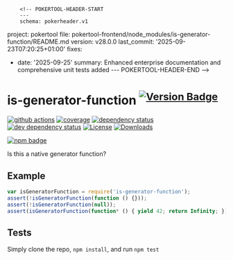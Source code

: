         <!-- POKERTOOL-HEADER-START
        ---
        schema: pokerheader.v1
project: pokertool
file: pokertool-frontend/node_modules/is-generator-function/README.md
version: v28.0.0
last_commit: '2025-09-23T07:20:25+01:00'
fixes:
- date: '2025-09-25'
  summary: Enhanced enterprise documentation and comprehensive unit tests added
        ---
        POKERTOOL-HEADER-END -->
# is-generator-function <sup>[![Version Badge][2]][1]</sup>

[![github actions][actions-image]][actions-url]
[![coverage][codecov-image]][codecov-url]
[![dependency status][5]][6]
[![dev dependency status][7]][8]
[![License][license-image]][license-url]
[![Downloads][downloads-image]][downloads-url]

[![npm badge][11]][1]

Is this a native generator function?

## Example

```js
var isGeneratorFunction = require('is-generator-function');
assert(!isGeneratorFunction(function () {}));
assert(!isGeneratorFunction(null));
assert(isGeneratorFunction(function* () { yield 42; return Infinity; }));
```

## Tests
Simply clone the repo, `npm install`, and run `npm test`

[1]: https://npmjs.org/package/is-generator-function
[2]: https://versionbadg.es/inspect-js/is-generator-function.svg
[5]: https://david-dm.org/inspect-js/is-generator-function.svg
[6]: https://david-dm.org/inspect-js/is-generator-function
[7]: https://david-dm.org/inspect-js/is-generator-function/dev-status.svg
[8]: https://david-dm.org/inspect-js/is-generator-function#info=devDependencies
[11]: https://nodei.co/npm/is-generator-function.png?downloads=true&stars=true
[license-image]: https://img.shields.io/npm/l/is-generator-function.svg
[license-url]: LICENSE
[downloads-image]: https://img.shields.io/npm/dm/is-generator-function.svg
[downloads-url]: https://npm-stat.com/charts.html?package=is-generator-function
[codecov-image]: https://codecov.io/gh/inspect-js/is-generator-function/branch/main/graphs/badge.svg
[codecov-url]: https://app.codecov.io/gh/inspect-js/is-generator-function/
[actions-image]: https://img.shields.io/endpoint?url=https://github-actions-badge-u3jn4tfpocch.runkit.sh/inspect-js/is-generator-function
[actions-url]: https://github.com/inspect-js/is-generator-function/actions
